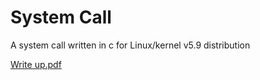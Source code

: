 # System Call
A system call written in c for Linux/kernel v5.9 distribution

[Write up.pdf](https://github.com/dolly19/System-Call/files/6528741/Write.up.pdf)
